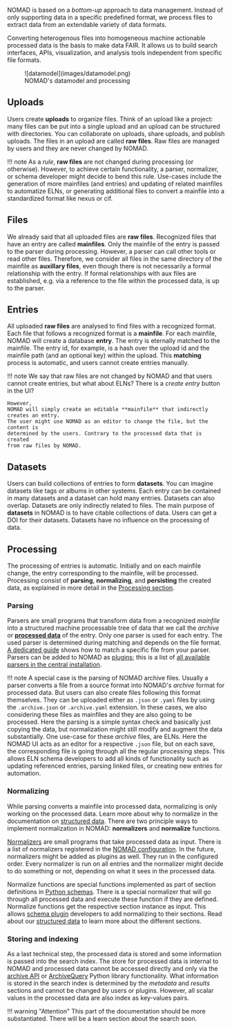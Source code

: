 
NOMAD is based on a *bottom-up* approach to data management. Instead of only supporting data in a specific
predefined format, we process files to extract data from an extendable variety of data formats.

Converting heterogenous files into homogeneous machine actionable processed data is the
basis to make data FAIR. It allows us to build search interfaces, APIs, visualization, and
analysis tools independent from specific file formats.

<figure markdown>
  ![datamodel](images/datamodel.png)
  <figcaption>NOMAD's datamodel and processing</figcaption>
</figure>

## Uploads

Users create **uploads** to organize files. Think of an upload like a project:
many files can be put into a single upload and an upload can be structured with directories.
You can collaborate on uploads, share uploads, and publish uploads. The files in an
upload are called **raw files**.
Raw files are managed by users and they are never changed by NOMAD.

!!! note
    As a *rule*, **raw files** are not changed during processing (or otherwise). However,
    to achieve certain functionality, a parser, normalizer, or schema developer might decide to bend
    this rule. Use-cases include the generation of more mainfiles (and entries) and updating
    of related mainfiles to automatize ELNs, or
    generating additional files to convert a mainfile into a standardized format like nexus or cif.

## Files

We already said that all uploaded files are **raw files**. Recognized files that have an
entry are called **mainfiles**. Only the mainfile of the entry is
passed to the parser during processing. However, a parser can call other tools or read other files.
Therefore, we consider all files in the same directory of the mainfile as **auxillary files**,
even though there is not necessarily a formal relationship with the entry. If
formal relationships with aux files are established, e.g. via a reference to the file within
the processed data, is up to the parser.

## Entries

All uploaded **raw files** are analysed to find files with a recognized format. Each file
that follows a recognized format is a **mainfile**. For each mainfile, NOMAD will create
a database **entry**. The entry is eternally matched to the mainfile. The entry id, for example,
is a hash over the upload id and the mainfile path (and an optional key) within the upload.
This **matching** process is automatic, and users cannot create entries
manually.

!!! note
    We say that raw files are not changed by NOMAD and that users cannot create entries,
    but what about ELNs? There is a *create entry* button in the UI?

    However,
    NOMAD will simply create an editable **mainfile** that indirectly creates an entry.
    The user might use NOMAD as an editor to change the file, but the content is
    determined by the users. Contrary to the processed data that is created
    from raw files by NOMAD.

## Datasets

Users can build collections of entries to form **datasets**. You can imagine datasets
like tags or albums in other systems. Each entry can be contained in many datasets and
a dataset can hold many entries. Datasets can also overlap. Datasets are only
indirectly related to files. The main purpose of **datasets** in NOMAD is to have citable
collections of data. Users can get a DOI for their datasets. Datasets have no influence
on the processing of data.

## Processing

The processing of entries is automatic. Initially and on each mainfile change,
the entry corresponding to the mainfile, will be processed. Processing consist of
**parsing**, **normalizing**, and **persisting** the created data, as explained in more detail in the [Processing section](processing.md).

### Parsing

Parsers are small programs that transform data from a recognized *mainfile* into a
structured machine processable tree of data that we call the *archive* or [**processed data**](data.md)
of the entry. Only one parser is used for each entry. The used parser is determined
during matching and depends on the file format. [A dedicated guide](../howto/plugins/parsers.md#match-your-raw-file) shows how to match a specific file from your parser. Parsers can be added to NOMAD as
[plugins](../howto/plugins/parsers.md); this is a list of [all available parsers in the central installation](../reference/parsers.md).

!!! note
    A special case is the parsing of NOMAD archive files. Usually a parser converts a file
    from a source format into NOMAD's *archive* format for processed data. But users can
    also create files following this format themselves. They can be uploaded either as `.json` or `.yaml` files
    by using the `.archive.json` or `.archive.yaml` extension. In these cases, we also considering
    these files as mainfiles and they are also going to be processed. Here the parsing
    is a simple syntax check and basically just copying the data, but normalization might
    still modify and augment the data substantially. One use-case for these *archive* files,
    are ELNs. Here the NOMAD UI acts as an editor for a respective `.json` file, but on each save, the
    corresponding file is going through all the regular processing steps. This allows
    ELN schema developers to add all kinds of functionality such as updating referenced
    entries, parsing linked files, or creating new entries for automation.

### Normalizing

While parsing converts a mainfile into processed data, normalizing is only working on the
processed data. Learn more about why to normalize in the documentation on [structured data](./data.md).
There are two principle ways to implement normalization in NOMAD:
**normalizers** and **normalize** functions.

[Normalizers](../howto/plugins/normalizers.md) are small programs that take processed data as input.
There is a list of normalizers registered in the [NOMAD configuration](../reference/config.md#normalize).
In the future, normalizers might be
added as plugins as well. They run in the configured order. Every normalizer is run
on all entries and the normalizer might decide to do something or not, depending on what
it sees in the processed data.

Normalize functions are special functions implemented as part of section definitions
in [Python schemas](../howto/plugins/schema_packages.md#schema-packages-python-vs-yaml).
There is a special normalizer that will go through all processed data and execute these
function if they are defined. Normalize functions get the respective section instance as
input. This allows [schema plugin](../howto/plugins/schema_packages.md) developers to add normalizing to their sections.
Read about our [structured data](./data.md) to learn more about the different sections.

### Storing and indexing

As a last technical step, the processed data is stored and some information is passed
into the search index. The store for processed data is internal to NOMAD and processed
data cannot be accessed directly and only via the [archive API](../howto/programmatic/api.md#access-processed-data-archives)
or [ArchiveQuery](../howto/programmatic/archive_query.md) Python library functionality.
What information is stored in the search index is determined
by the *metadata* and *results* sections and cannot be changed by users or plugins.
However, all scalar values in the processed data are also index as key-values pairs.

!!! warning "Attention"
    This part of the documentation should be more substantiated. There will be a learn section
    about the search soon.
